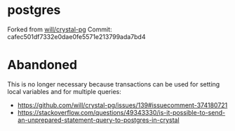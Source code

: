 

# postgres

Forked from [will/crystal-pg](https://github.com/will/crystal-pg)
Commit: cafec501df7332e0dae0fe5571e213799ada7bd4

# Abandoned

This is no longer necessary because transactions can
be used for setting local variables
and for multiple queries:
* https://github.com/will/crystal-pg/issues/139#issuecomment-374180721
* https://stackoverflow.com/questions/49343330/is-it-possible-to-send-an-unprepared-statement-query-to-postgres-in-crystal


